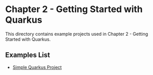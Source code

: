 # Chapter 2 - Getting Started with Quarkus
This directory contains example projects used in Chapter 2 - Getting Started with Quarkus.

## Examples List
- [Simple Quarkus Project](chapter-2-simple-project/)